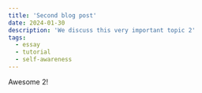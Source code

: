 ```yaml
---
title: 'Second blog post'
date: 2024-01-30
description: 'We discuss this very important topic 2'
tags:
  - essay
  - tutorial
  - self-awareness
---
```


Awesome 2!
